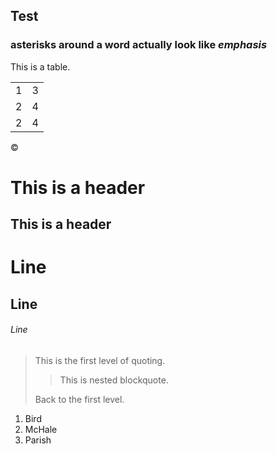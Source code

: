 ## Test

### asterisks around a word actually look like *emphasis*


This is a table.

<table>
    <tr>
        <td>1</td> <td>3</td>
    </tr>
        <td>2</td> <td>4</td>
    </tr>
        <td>2</td> <td>4</td>
    </tr>
</table>


&copy;

This is a header
================

This is a header
----------------

# Line

## Line

###### Line

> This is the first level of quoting.
>
> > This is nested blockquote.
>
> Back to the first level.

<ol>
<li>Bird</li>
<li>McHale</li>
<li>Parish</li>
</ol>
